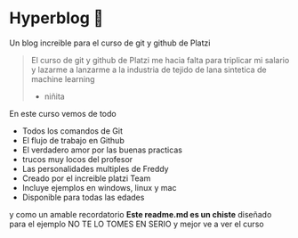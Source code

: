 # Hyperblog 💚
Un blog increible para el curso de git y github de Platzi
>El curso de git y github de Platzi me hacia falta para triplicar mi salario y lazarme a lanzarme a la industria de tejido de lana sintetica de machine learning 
> - niñita

En este curso vemos de todo 
* Todos los comandos de Git
*	El flujo de trabajo en Github
* El verdadero amor por las buenas practicas
* trucos muy locos del profesor
* Las personalidades multiples de Freddy 
* Creado por el increible platzi Team
* Incluye ejemplos en windows, linux y mac
* Disponible para todas las edades

y como un amable recordatorio **Este readme.md es un chiste** diseñado para el ejemplo NO TE LO TOMES EN SERIO y mejor ve a ver el curso 